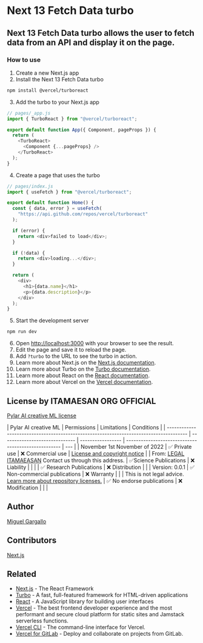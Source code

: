 # Next 13 Fetch Data turbo

## Next 13 Fetch Data turbo allows the user to fetch data from an API and display it on the page.

### How to use

1. Create a new Next.js app
2. Install the Next 13 Fetch Data turbo

```bash
npm install @vercel/turboreact
```

3. Add the turbo to your Next.js app

```js
// pages/_app.js
import { TurboReact } from "@vercel/turboreact";

export default function App({ Component, pageProps }) {
  return (
    <TurboReact>
      <Component {...pageProps} />
    </TurboReact>
  );
}
```

4. Create a page that uses the turbo

```js
// pages/index.js
import { useFetch } from "@vercel/turboreact";

export default function Home() {
  const { data, error } = useFetch(
    "https://api.github.com/repos/vercel/turboreact"
  );

  if (error) {
    return <div>failed to load</div>;
  }

  if (!data) {
    return <div>loading...</div>;
  }

  return (
    <div>
      <h1>{data.name}</h1>
      <p>{data.description}</p>
    </div>
  );
}
```

5. Start the development server

```bash
npm run dev
```

6. Open [http://localhost:3000](http://localhost:3000) with your browser to see the result.
7. Edit the page and save it to reload the page.
8. Add `?turbo` to the URL to see the turbo in action.
9. Learn more about Next.js on the [Next.js documentation](https://nextjs.org/docs).
10. Learn more about Turbo on the [Turbo documentation](https://turbo.hotwired.dev).
11. Learn more about React on the [React documentation](https://reactjs.org/docs/getting-started.html).
12. Learn more about Vercel on the [Vercel documentation](https://vercel.com/docs).

## License by ITAMAESAN ORG OFFICIAL

[Pylar AI creative ML license](LICENSE.md)

| Pylar AI creative ML                                                                   | Permissions                    | Limitations       | Conditions                                          |
| -------------------------------------------------------------------------------------- | ------------------------------ | ----------------- | --------------------------------------------------- | --- |
| November 1st November of 2022                                                          | ✅ Private use                 | ❌ Commercial use | [License and copyright notice](#section-i-preamble) |
| From: [LEGAL ITAMAEASAN](mailto:legal@itamaesan.org) Contact us through this address.  | ✅Science Publications         | ❌ Liability      |                                                     |
|                                                                                        | ✅ Research Publications       | ❌ Distribution   |                                                     |
| Version: 0.0.1                                                                         | ✅ Non-commercial publications | ❌ Warranty       |                                                     |
| This is not legal advice. [Learn more about repository licenses.](#section-i-preamble) | ✅ No endorse publications     | ❌ Modification   |                                                     |     |

## Author

[Miguel Gargallo](https://twitter.com/miguelgargallo)

## Contributors

[Next.js](https://nextjs.org)

## Related

- [Next.js](https://nextjs.org) - The React Framework
- [Turbo](https://turbo.hotwired.dev) - A fast, full-featured framework for HTML-driven applications
- [React](https://reactjs.org) - A JavaScript library for building user interfaces
- [Vercel](https://vercel.com) - The best frontend developer experience and the most performant and secure cloud platform for static sites and Jamstack serverless functions.
- [Vercel CLI](https://vercel.com/download) - The command-line interface for Vercel.
- [Vercel for GitLab](https://vercel.com/integrations/gitlab) - Deploy and collaborate on projects from GitLab.
